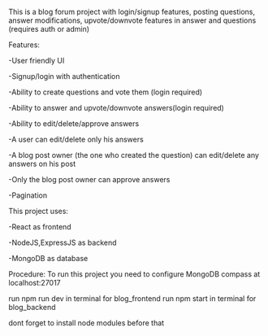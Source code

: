 This is a blog forum project with login/signup features, posting questions, answer modifications, upvote/downvote features in answer and questions (requires auth or admin)


Features:

-User friendly UI

-Signup/login with authentication

-Ability to create questions and vote them (login required)

-Ability to answer and upvote/downvote answers(login required)

-Ability to edit/delete/approve answers

 -A user can edit/delete only his answers
 
 -A blog post owner (the one who created the question) can edit/delete any answers on his post
 
 -Only the blog post owner can approve answers
 
-Pagination


This project uses:

-React as frontend

-NodeJS,ExpressJS as backend

-MongoDB as database


Procedure:
To run this project you need to configure MongoDB compass at localhost:27017

run npm run dev in terminal for blog_frontend run npm start in terminal for blog_backend

dont forget to install node modules before that

